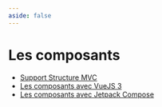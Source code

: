 ```yaml
---
aside: false
---
```


# Les composants

<SlidesDeck src="composants" />

- [Support Structure MVC](/tp/php/mvc/tp1.md)
- [Les composants avec VueJS 3](/tp/composants/vuejs.md)
- [Les composants avec Jetpack Compose](/tp/composants/android.md)